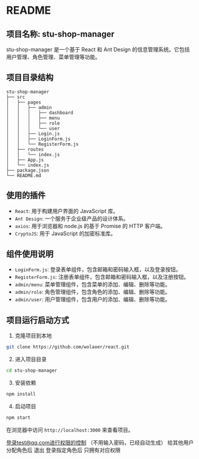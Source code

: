 # README

## 项目名称: stu-shop-manager

stu-shop-manager 是一个基于 React 和 Ant Design 的信息管理系统。它包括用户管理、角色管理、菜单管理等功能。

## 项目目录结构

```
stu-shop-manager
├── src
│   ├── pages
│   │   ├── admin
│   │   │   ├── dashboard
│   │   │   ├── menu
│   │   │   ├── role
│   │   │   └── user
│   │   ├── Login.js
│   │   ├── LoginForm.js
│   │   └── RegisterForm.js
│   ├── routes
│   │   └── index.js
│   ├── App.js
│   └── index.js
├── package.json
└── README.md
```

## 使用的插件

- `React`: 用于构建用户界面的 JavaScript 库。
- `Ant Design`: 一个服务于企业级产品的设计体系。
- `axios`: 用于浏览器和 node.js 的基于 Promise 的 HTTP 客户端。
- `CryptoJS`: 用于 JavaScript 的加密标准库。

## 组件使用说明

- `LoginForm.js`: 登录表单组件，包含邮箱和密码输入框，以及登录按钮。
- `RegisterForm.js`: 注册表单组件，包含邮箱和密码输入框，以及注册按钮。
- `admin/menu`: 菜单管理组件，包含菜单的添加、编辑、删除等功能。
- `admin/role`: 角色管理组件，包含角色的添加、编辑、删除等功能。
- `admin/user`: 用户管理组件，包含用户的添加、编辑、删除等功能。

## 项目运行启动方式

1. 克隆项目到本地

```bash
git clone https://github.com/wolaoer/react.git
```

2. 进入项目目录

```bash
cd stu-shop-manager
```

3. 安装依赖

```bash
npm install
```

4. 启动项目

```bash
npm start
```

在浏览器中访问 `http://localhost:3000` 来查看项目。

登录test@qq.com进行权限的控制 （不用输入密码，已经自动生成）
给其他用户分配角色后  退出 登录指定角色后 只拥有对应权限
